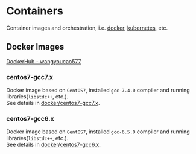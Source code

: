 # Containers
Container images and orchestration, i.e. [docker](https://docs.docker.com/), [kubernetes](https://kubernetes.io/), etc.        

## Docker Images
[DockerHub - wangyoucao577](https://cloud.docker.com/u/wangyoucao577/repository/list)    

### centos7-gcc7.x
Docker image based on `CentOS7`, installed `gcc-7.4.0` compiler and running libraries(`libstdc++`, etc.).    
See details in [docker/centos7-gcc7.x](./docker/centos7-gcc7.x/).    

### centos7-gcc6.x
Docker image based on `CentOS7`, installed `gcc-6.5.0` compiler and running libraries(`libstdc++`, etc.).    
See details in [docker/centos7-gcc6.x](./docker/centos7-gcc6.x/).    
